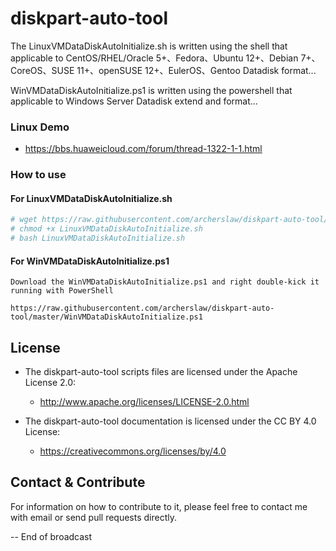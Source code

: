 # diskpart-auto-tool

The LinuxVMDataDiskAutoInitialize.sh is written using the shell that applicable to CentOS/RHEL/Oracle 5+、Fedora、Ubuntu 12+、Debian 7+、CoreOS、SUSE 11+、openSUSE 12+、EulerOS、Gentoo Datadisk format...

WinVMDataDiskAutoInitialize.ps1 is written using the powershell that applicable to Windows Server Datadisk extend and format...

### Linux Demo
  - https://bbs.huaweicloud.com/forum/thread-1322-1-1.html

### How to use
#### For LinuxVMDataDiskAutoInitialize.sh 
```bash
# wget https://raw.githubusercontent.com/archerslaw/diskpart-auto-tool/master/LinuxVMDataDiskAutoInitialize.sh
# chmod +x LinuxVMDataDiskAutoInitialize.sh
# bash LinuxVMDataDiskAutoInitialize.sh
```
#### For WinVMDataDiskAutoInitialize.ps1
```
Download the WinVMDataDiskAutoInitialize.ps1 and right double-kick it running with PowerShell

https://raw.githubusercontent.com/archerslaw/diskpart-auto-tool/master/WinVMDataDiskAutoInitialize.ps1
```

## License

- The diskpart-auto-tool scripts files are licensed under the Apache License 2.0:
  - http://www.apache.org/licenses/LICENSE-2.0.html

- The diskpart-auto-tool documentation is licensed under the CC BY 4.0 License:
  - https://creativecommons.org/licenses/by/4.0

## Contact & Contribute
For information on how to contribute to it, please feel free to contact me with email or send pull requests directly.

-- End of broadcast
